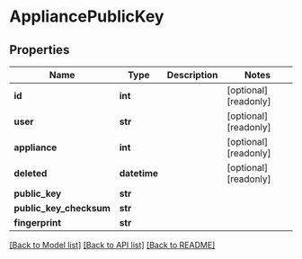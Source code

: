 # AppliancePublicKey


## Properties
Name | Type | Description | Notes
------------ | ------------- | ------------- | -------------
**id** | **int** |  | [optional] [readonly] 
**user** | **str** |  | [optional] [readonly] 
**appliance** | **int** |  | [optional] [readonly] 
**deleted** | **datetime** |  | [optional] [readonly] 
**public_key** | **str** |  | 
**public_key_checksum** | **str** |  | 
**fingerprint** | **str** |  | 

[[Back to Model list]](../README.md#documentation-for-models) [[Back to API list]](../README.md#documentation-for-api-endpoints) [[Back to README]](../README.md)


